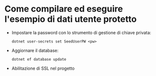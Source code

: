 # <a name="how-to-buildrun-secure-user-data-sample"></a>Come compilare ed eseguire l'esempio di dati utente protetto

* Impostare la password con lo strumento di gestione di chiave privata:

  `dotnet user-secrets set SeedUserPW <pw>`

* Aggiornare il database:

    `dotnet ef database update`

* Abilitazione di SSL nel progetto